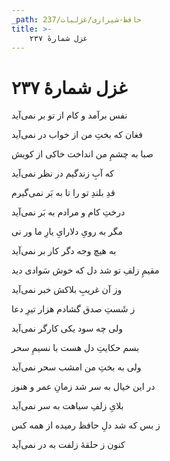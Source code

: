 ```yaml
---
_path: حافظ-شیرازی/غزلیات/237
title: >-
    غزل شمارهٔ ۲۳۷
---
```

# غزل شمارهٔ ۲۳۷

<div class="b" id="bn1"><div class="m1"><p>نفس برآمد و کام از تو بر نمی‌آید</p></div>
<div class="m2"><p>فغان که بختِ من از خواب در نمی‌آید</p></div></div>
<div class="b" id="bn2"><div class="m1"><p>صبا به چشمِ من انداخت خاکی از کویش</p></div>
<div class="m2"><p>که آبِ زندگیم در نظر نمی‌آید</p></div></div>
<div class="b" id="bn3"><div class="m1"><p>قدِ بلندِ تو را تا به بَر نمی‌گیرم</p></div>
<div class="m2"><p>درختِ کام و مرادم به بَر نمی‌آید</p></div></div>
<div class="b" id="bn4"><div class="m1"><p>مگر به رویِ دلارایِ یارِ ما ور نی</p></div>
<div class="m2"><p>به هیچ وجه دگر کار بر نمی‌آید</p></div></div>
<div class="b" id="bn5"><div class="m1"><p>مقیمِ زلفِ تو شد دل که خوش سَوادی دید</p></div>
<div class="m2"><p>وز آن غریبِ بلاکش خبر نمی‌آید</p></div></div>
<div class="b" id="bn6"><div class="m1"><p>ز شَستِ صدق گشادم هزار تیرِ دعا</p></div>
<div class="m2"><p>ولی چه سود یکی کارگر نمی‌آید</p></div></div>
<div class="b" id="bn7"><div class="m1"><p>بسم حکایتِ دل هست با نسیمِ سحر</p></div>
<div class="m2"><p>ولی به بختِ من امشب سحر نمی‌آید</p></div></div>
<div class="b" id="bn8"><div class="m1"><p>در این خیال به سر شد زمانِ عمر و هنوز</p></div>
<div class="m2"><p>بلایِ زلفِ سیاهت به سر نمی‌آید</p></div></div>
<div class="b" id="bn9"><div class="m1"><p>ز بس که شد دلِ حافظ رمیده از همه کس</p></div>
<div class="m2"><p>کنون ز حلقهٔ زلفت به در نمی‌آید</p></div></div>
